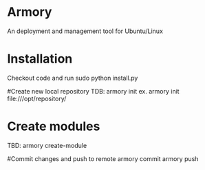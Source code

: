 # Armory
An deployment and management tool for Ubuntu/Linux

# Installation
Checkout code and run sudo python install.py

#Create new local repository
TDB:
armory init <REPOSITORY> ex. armory init file:///opt/repository/

# Create modules
TBD: 
armory create-module <NAME>

#Commit changes and push to remote
armory commit <MODULE>
armory push <MODULE>

